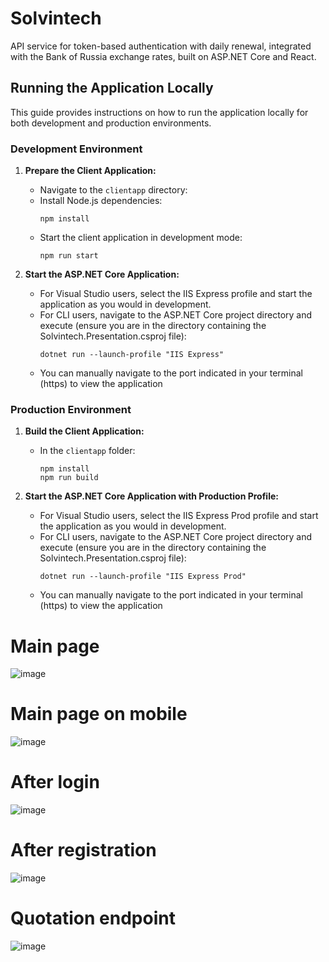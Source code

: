 # Solvintech
API service for token-based authentication with daily renewal, integrated with the Bank of Russia exchange rates, built on ASP.NET Core and React.

## Running the Application Locally

This guide provides instructions on how to run the application locally for both development and production environments.

### Development Environment

1. **Prepare the Client Application:**
   - Navigate to the `clientapp` directory:
   - Install Node.js dependencies:
     ```
     npm install
     ```
   - Start the client application in development mode:
     ```
     npm run start
     ```

2. **Start the ASP.NET Core Application:**
   - For Visual Studio users, select the IIS Express profile and start the application as you would in development.
   - For CLI users, navigate to the ASP.NET Core project directory and execute (ensure you are in the directory containing the Solvintech.Presentation.csproj file):
     ```
     dotnet run --launch-profile "IIS Express"
     ```
   - You can manually navigate to the port indicated in your terminal (https) to view the application

### Production Environment

1. **Build the Client Application:**
   - In the `clientapp` folder:
     ```
     npm install
     npm run build
     ```

2. **Start the ASP.NET Core Application with Production Profile:**
   - For Visual Studio users, select the IIS Express Prod profile and start the application as you would in development.
   - For CLI users, navigate to the ASP.NET Core project directory and execute (ensure you are in the directory containing the Solvintech.Presentation.csproj file):
     ```
     dotnet run --launch-profile "IIS Express Prod"
     ```
   - You can manually navigate to the port indicated in your terminal (https) to view the application

# Main page
![image](https://github.com/lilter96/Solvintech/assets/72393399/ae73a44c-df46-481b-8538-eba7e1cabdb3)

# Main page on mobile
![image](https://github.com/lilter96/Solvintech/assets/72393399/b21ffae4-7bef-4fe7-af09-e2ffec818453)

# After login
![image](https://github.com/lilter96/Solvintech/assets/72393399/46ee8988-bebb-49e6-afd1-8ddb23b0570c)

# After registration
![image](https://github.com/lilter96/Solvintech/assets/72393399/828b38f7-094d-45b6-b19f-4d88fe407c37)

# Quotation endpoint
![image](https://github.com/lilter96/Solvintech/assets/72393399/25e345db-0d4c-4baf-a9ec-ab948b02efdc)
